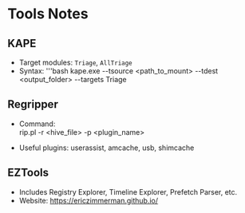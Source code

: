 # Tools Notes

## KAPE
- Target modules: `Triage`, `AllTriage`
- Syntax:
'''bash
kape.exe --tsource <path_to_mount> --tdest <output_folder> --targets Triage


## Regripper
- Command:  
rip.pl -r <hive_file> -p <plugin_name>

- Useful plugins: userassist, amcache, usb, shimcache

## EZTools
- Includes Registry Explorer, Timeline Explorer, Prefetch Parser, etc.
- Website: https://ericzimmerman.github.io/
